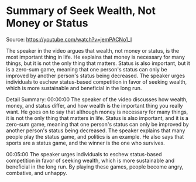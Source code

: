 # Summary of Seek Wealth, Not Money or Status

Source: https://youtube.com/watch?v=jemPACNo1_I

The speaker in the video argues that wealth, not money or status, is the most important thing in life. He explains that money is necessary for many things, but it is not the only thing that matters. Status is also important, but it is a zero-sum game, meaning that one person's status can only be improved by another person's status being decreased. The speaker urges individuals to eschew status-based competition in favor of seeking wealth, which is more sustainable and beneficial in the long run.

Detail Summary: 
00:00:00
The speaker of the video discusses how wealth, money, and status differ, and how wealth is the important thing you really want. He goes on to say that although money is necessary for many things, it is not the only thing that matters in life. Status is also important, and it is a zero-sum game, meaning that one person's status can only be improved by another person's status being decreased. The speaker explains that many people play the status game, and politics is an example. He also says that sports are a status game, and the winner is the one who survives.

00:05:00
The speaker urges individuals to eschew status-based competition in favor of seeking wealth, which is more sustainable and beneficial in the long run. By playing these games, people become angry, combative, and unhappy.

